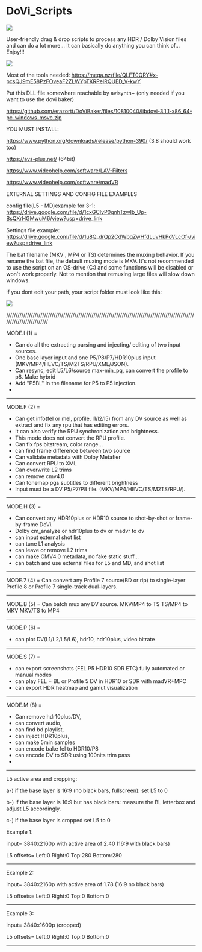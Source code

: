 # DoVi_Scripts

[<img src="https://i.ibb.co/QCq3trg/Paypal-donate.png">]( https://www.paypal.com/donate/?hosted_button_id=6ML5KUZG9XGB6)

User-friendly drag & drop scripts to process any HDR / Dolby Vision files and can do a lot more...
It can basically do anything you can think of...
Enjoy!!!

[<img src="https://i.ibb.co/ZGs6XMT/introduction.gif">](https://github.com/R3S3t9999/DoVi_Scripts/releases)

Most of the tools needed: https://mega.nz/file/QLFT0QRY#x-pcsQJ9mE58PzFOveaF2ZLWYpTKRPeIRQUED_V-kwY

Put this DLL file somewhere reachable by avisynth+ (only needed if you want to use the dovi baker)

https://github.com/erazortt/DoViBaker/files/10810040/libdovi-3.1.1-x86_64-pc-windows-msvc.zip

YOU MUST INSTALL:

https://www.python.org/downloads/release/python-390/ (3.8 should work too)

https://avs-plus.net/ (64bit)

https://www.videohelp.com/software/LAV-Filters

https://www.videohelp.com/software/madVR


EXTERNAL SETTINGS AND CONFIG FILE EXAMPLES

config file(L5 - MD)example for 3-1: https://drive.google.com/file/d/1cxGCIvP0qnhTzwIb_Up-BsQXrHGMwuM6/view?usp=drive_link 

Settings file example: https://drive.google.com/file/d/1u8Q_drQp2CdWpqZwHfdLuvHkPoVLcOf-/view?usp=drive_link

The bat filename (MKV , MP4 or TS) determines the muxing behavior. If you rename the bat file, the default muxing mode is MKV.
It's not recommended to use the script on an OS-drive (C:\) and some functions will be disabled or won't work properly. Not to mention that remuxing large files will slow down windows.

if you dont edit your path, your script folder must look like this:

[<img src="https://i.ibb.co/xJFzDvj/folder-look.jpg">](https://github.com/R3S3t9999/DoVi_Scripts/releases)

/////////////////////////////////////////////////////////////////////////////////////////////////////////////////////////

MODE.I (1) =
- Can do all the extracting parsing and injecting/ editing of two input sources.
- One  base layer input and one P5/P8/P7/HDR10plus input (MKV/MP4/HEVC/TS/M2TS/RPU/XML/JSON).
- Can resync, edit L5/L6/source max-min_pq, can convert the profile to p8. Make hybrid
- Add "P5BL" in the filename for P5 to P5 injection.
- 
--------------------------------------------------------------------------------------------------------------------------

MODE.F (2) =
- Can get info(fel or mel, profile, l1/l2/l5) from any DV source as well as extract and fix any rpu that has editing errors.
- It can also verify the RPU synchronization and brightness.
- This mode does not convert the RPU profile.
- Can fix fps bitstream, color range…
- can find frame difference between two source
- Can validate metadata with Dolby Metafier
- Can convert RPU to XML
- Can overwrite L2 trims
- can remove cmv4.0
- Can tonemap pgs subtitles to different brightness
- Input must be a DV P5/P7/P8 file. (MKV/MP4/HEVC/TS/M2TS/RPU/).

-------------------------------------------------------------------------------------------------------------------------

MODE.H (3) =
- Can convert any HDR10plus or HDR10 source to shot-by-shot or frame-by-frame DoVi.
- Dolby cm_analyze or hdr10plus to dv or madvr to dv
- can input external shot list
- can tune L1 analysis
- can leave or remove L2 trims
- can make CMV4.0 metadata, no fake static stuff...
- can batch and use external files for L5 and MD, and shot list

------------------------------------------------------------------------------------------------------------------------

MODE.7 (4) = Can convert any Profile 7 source(BD or rip) to single-layer Profile 8 or Profile 7 single-track dual-layers.

------------------------------------------------------------------------------------------------------------------------

MODE.B (5) = Can batch mux any DV source.
MKV/MP4 to TS
TS/MP4 to MKV
MKV/TS to MP4

-----------------------------------------------------------------------------------------------------------------------

MODE.P (6) =
- can plot DV(L1/L2/L5/L6), hdr10, hdr10plus, video bitrate

----------------------------------------------------------------------------------------------------------------------

MODE.S (7) =
- can export screenshots (FEL P5 HDR10 SDR ETC) fully automated or manual modes
- can play FEL + BL or Profile 5 DV in HDR10 or SDR with madVR+MPC
- can export HDR heatmap and gamut visualization 

---------------------------------------------------------------------------------------------------------------------

MODE.M (8) =
- Can remove hdr10plus/DV,
- can convert audio,
- can find bd playlist,
- can inject HDR10plus,
- can make 5min samples
- can encode bake fel to HDR10/P8
- can encode DV to SDR using 100nits trim pass
- 
---------------------------------------------------------------------------------------------------------------------

  L5 active area and cropping:
  
  a-) if the base layer is 16:9 (no black bars, fullscreen): set L5 to 0
  
  b-) if the base layer is 16:9 but has black bars: measure the BL letterbox and adjust L5 accordingly.
                                                                                                                                     	 
  c-) if the base layer is cropped set L5 to 0
 
  Example 1:
  
  input= 3840x2160p with active area of 2.40 (16:9 with black bars)
  
  L5 offsets= Left:0 Right:0 Top:280 Bottom:280
  
  -------------------------------------------------------------------
 
  Example 2:

  input= 3840x2160p with active area of 1.78 (16:9 no black bars)
  
  L5 offsets= Left:0 Right:0 Top:0 Bottom:0
  
  -------------------------------------------------------------------
 
  Example 3:

  input= 3840x1600p (cropped)
  
  L5 offsets= Left:0 Right:0 Top:0 Bottom:0
  
  -------------------------------------------
